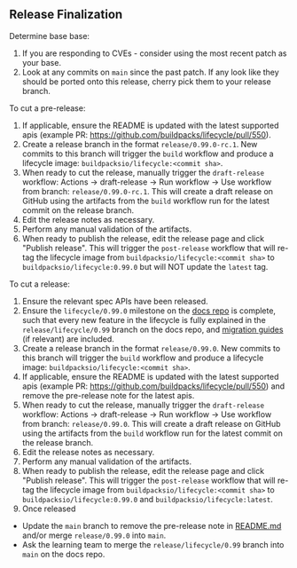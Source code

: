 ## Release Finalization

Determine base base:
1. If you are responding to CVEs - consider using the most recent patch as your base.
1. Look at any commits on `main` since the past patch. If any look like they should be ported onto this release, cherry pick them to your release branch.

To cut a pre-release:
1. If applicable, ensure the README is updated with the latest supported apis (example PR: https://github.com/buildpacks/lifecycle/pull/550).
1. Create a release branch in the format `release/0.99.0-rc.1`. New commits to this branch will trigger the `build` workflow and produce a lifecycle image: `buildpacksio/lifecycle:<commit sha>`.
1. When ready to cut the release, manually trigger the `draft-release` workflow: Actions -> draft-release -> Run workflow -> Use workflow from branch: `release/0.99.0-rc.1`. This will create a draft release on GitHub using the artifacts from the `build` workflow run for the latest commit on the release branch.
1. Edit the release notes as necessary.
1. Perform any manual validation of the artifacts.
1. When ready to publish the release, edit the release page and click "Publish release". This will trigger the `post-release` workflow that will re-tag the lifecycle image from `buildpacksio/lifecycle:<commit sha>` to `buildpacksio/lifecycle:0.99.0` but will NOT update the `latest` tag.

To cut a release:
1. Ensure the relevant spec APIs have been released.
1. Ensure the `lifecycle/0.99.0` milestone on the [docs repo](https://github.com/buildpacks/docs/blob/main/RELEASE.md#lump-changes) is complete, such that every new feature in the lifecycle is fully explained in the `release/lifecycle/0.99` branch on the docs repo, and [migration guides](https://github.com/buildpacks/docs/tree/main/content/docs/reference/spec/migration) (if relevant) are included.
1. Create a release branch in the format `release/0.99.0`. New commits to this branch will trigger the `build` workflow and produce a lifecycle image: `buildpacksio/lifecycle:<commit sha>`.
1. If applicable, ensure the README is updated with the latest supported apis (example PR: https://github.com/buildpacks/lifecycle/pull/550) and remove the pre-release note for the latest apis.
1. When ready to cut the release, manually trigger the `draft-release` workflow: Actions -> draft-release -> Run workflow -> Use workflow from branch: `release/0.99.0`. This will create a draft release on GitHub using the artifacts from the `build` workflow run for the latest commit on the release branch.
1. Edit the release notes as necessary.
1. Perform any manual validation of the artifacts.
1. When ready to publish the release, edit the release page and click "Publish release". This will trigger the `post-release` workflow that will re-tag the lifecycle image from `buildpacksio/lifecycle:<commit sha>` to `buildpacksio/lifecycle:0.99.0` and `buildpacksio/lifecycle:latest`.
1. Once released
- Update the `main` branch to remove the pre-release note in [README.md](https://github.com/buildpacks/lifecycle/blob/main/README.md) and/or merge `release/0.99.0` into `main`.
- Ask the learning team to merge the `release/lifecycle/0.99` branch into `main` on the docs repo.
